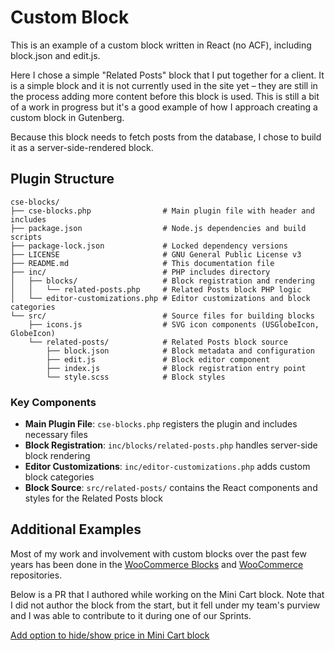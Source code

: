 # Custom Block

This is an example of a custom block written in React (no ACF), including block.json and edit.js.

Here I chose a simple "Related Posts" block that I put together for a client. It is a simple block and it is not currently used in the site yet – they are still in the process adding more content before this block is used. This is still a bit of a work in progress but it's a good example of how I approach creating a custom block in Gutenberg.

Because this block needs to fetch posts from the database, I chose to build it as a server-side-rendered block.

## Plugin Structure

```text
cse-blocks/
├── cse-blocks.php                # Main plugin file with header and includes
├── package.json                  # Node.js dependencies and build scripts
├── package-lock.json             # Locked dependency versions
├── LICENSE                       # GNU General Public License v3
├── README.md                     # This documentation file
├── inc/                          # PHP includes directory
│   ├── blocks/                   # Block registration and rendering
│   │   └── related-posts.php     # Related Posts block PHP logic
│   └── editor-customizations.php # Editor customizations and block categories
└── src/                          # Source files for building blocks
    ├── icons.js                  # SVG icon components (USGlobeIcon, GlobeIcon)
    └── related-posts/            # Related Posts block source
        ├── block.json            # Block metadata and configuration
        ├── edit.js               # Block editor component
        ├── index.js              # Block registration entry point
        └── style.scss            # Block styles
```

### Key Components

- **Main Plugin File**: `cse-blocks.php` registers the plugin and includes necessary files
- **Block Registration**: `inc/blocks/related-posts.php` handles server-side block rendering
- **Editor Customizations**: `inc/editor-customizations.php` adds custom block categories
- **Block Source**: `src/related-posts/` contains the React components and styles for the Related Posts block

## Additional Examples

Most of my work and involvement with custom blocks over the past few years has been done in the [WooCommerce Blocks](https://github.com/woocommerce/woocommerce-blocks/) and [WooCommerce](https://github.com/woocommerce/woocommerce/) repositories.

Below is a PR that I authored while working on the Mini Cart block. Note that I did not author the block from the start, but it fell under my team's purview and I was able to contribute to it during one of our Sprints.

[Add option to hide/show price in Mini Cart block](https://github.com/woocommerce/woocommerce-blocks/pull/6796)
